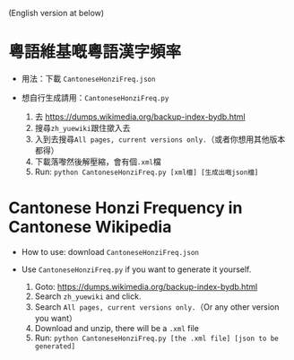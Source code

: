 (English version at below)

# 粵語維基嘅粵語漢字頻率

* 用法：下載 `CantoneseHonziFreq.json`

* 想自行生成請用：`CantoneseHonziFreq.py`

  1. 去 https://dumps.wikimedia.org/backup-index-bydb.html
  2. 搜尋`zh_yuewiki`跟住撳入去
  3. 入到去搜尋`All pages, current versions only.`（或者你想用其他版本都得）
  4. 下載落嚟然後解壓縮，會有個`.xml`檔
  5. Run: `python CantoneseHonziFreq.py [xml檔] [生成出嘅json檔]`

# Cantonese Honzi Frequency in Cantonese Wikipedia

* How to use: download `CantoneseHonziFreq.json`

* Use `CantoneseHonziFreq.py` if you want to generate it yourself.

  1. Goto: https://dumps.wikimedia.org/backup-index-bydb.html
  2. Search `zh_yuewiki` and click.
  3. Search `All pages, current versions only.`（Or any other version you want）
  4. Download and unzip, there will be a `.xml` file
  5. Run: `python CantoneseHonziFreq.py [the .xml file] [json to be generated]`
